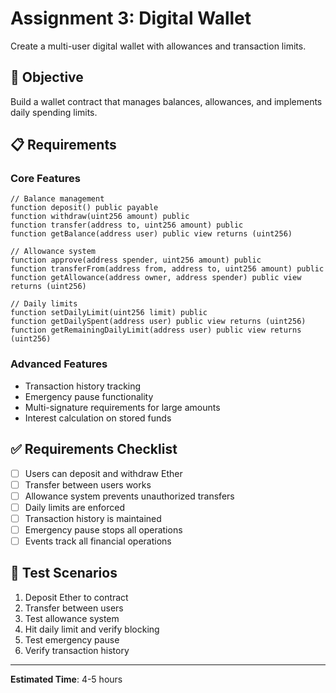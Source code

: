 # Assignment 3: Digital Wallet

Create a multi-user digital wallet with allowances and transaction limits.

## 🎯 Objective

Build a wallet contract that manages balances, allowances, and implements daily spending limits.

## 📋 Requirements

### Core Features

```solidity
// Balance management
function deposit() public payable
function withdraw(uint256 amount) public
function transfer(address to, uint256 amount) public
function getBalance(address user) public view returns (uint256)

// Allowance system
function approve(address spender, uint256 amount) public
function transferFrom(address from, address to, uint256 amount) public
function getAllowance(address owner, address spender) public view returns (uint256)

// Daily limits
function setDailyLimit(uint256 limit) public
function getDailySpent(address user) public view returns (uint256)
function getRemainingDailyLimit(address user) public view returns (uint256)
```

### Advanced Features

- Transaction history tracking
- Emergency pause functionality
- Multi-signature requirements for large amounts
- Interest calculation on stored funds

## ✅ Requirements Checklist

- [ ] Users can deposit and withdraw Ether
- [ ] Transfer between users works
- [ ] Allowance system prevents unauthorized transfers
- [ ] Daily limits are enforced
- [ ] Transaction history is maintained
- [ ] Emergency pause stops all operations
- [ ] Events track all financial operations

## 🧪 Test Scenarios

1. Deposit Ether to contract
2. Transfer between users
3. Test allowance system
4. Hit daily limit and verify blocking
5. Test emergency pause
6. Verify transaction history

---

**Estimated Time**: 4-5 hours

